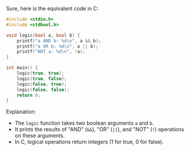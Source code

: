  Sure, here is the equivalent code in C:

```c
#include <stdio.h>
#include <stdbool.h>

void logic(bool a, bool b) {
    printf("a AND b: %d\n", a && b);
    printf("a OR b: %d\n", a || b);
    printf("NOT a: %d\n", !a);
}

int main() {
    logic(true, true);
    logic(true, false);
    logic(false, true);
    logic(false, false);
    return 0;
}
```

Explanation:
- The `logic` function takes two boolean arguments `a` and `b`.
- It prints the results of "AND" (`&&`), "OR" (`||`), and "NOT" (`!`) operations on these arguments.
- In C, logical operations return integers (1 for true, 0 for false).

